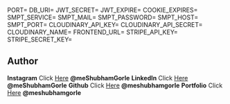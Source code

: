 PORT= 
DB_URI= 
JWT_SECRET= 
JWT_EXPIRE= 
COOKIE_EXPIRES=
SMPT_SERVICE=
SMPT_MAIL= 
SMPT_PASSWORD=
SMPT_HOST=
SMPT_PORT= 
CLOUDINARY_API_KEY= 
CLOUDINARY_API_SECRET= 
CLOUDINARY_NAME= 
FRONTEND_URL=
STRIPE_API_KEY=
STRIPE_SECRET_KEY= 

## Author

**Instagram** Click [Here](https://www.instagram.com/shubh_am09/?next=%2F) **@meShubhamGorle**
**LinkedIn** Click [Here](https://www.linkedin.com/in/shubham-gorle/) **@meShubhamGorle**
**Github** Click [Here](https://github.com/shubhamgorle) **@meshubhamgorle**
**Portfolio** Click [Here](https://shubhamgorle.github.io/) **@meshubhamgorle**